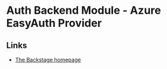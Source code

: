# Auth Backend Module - Azure EasyAuth Provider

## Links

- [The Backstage homepage](https://backstage.io)

